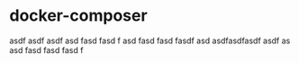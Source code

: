 # docker-composer
asdf
asdf asdf asd fasd fasd f
asd fasd fasd fasdf asd 
asdfasdfasdf asdf as
asd fasd fasd fasd f
